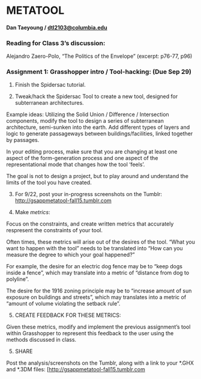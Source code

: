 # METATOOL
#### Dan Taeyoung / dtl2103@columbia.edu

### Reading for Class 3’s discussion:

Alejandro Zaero-Polo, “The Politics of the Envelope”
(excerpt: p76-77, p96)
	
### Assignment 1: Grasshopper intro / Tool-hacking: (Due Sep 29)

1. Finish the Spidersac tutorial.

2. Tweak/hack the Spidersac Tool to create a new tool, designed for subterranean architectures. 

Example ideas: Utilizing the Solid Union / Difference / Intersection components, modify the tool to design a series of subterranean architecture, semi-sunken into the earth.  Add different types of layers and logic to generate passageways between buildings/facilities, linked together by passages. 

In your editing process, make sure that you are changing at least one aspect of the form-generation process and one aspect of the representational mode that changes how the tool ‘feels’. 

The goal is not to design a project, but to play around and understand the limits of the tool you have created.

3. For 9/22, post your in-progress screenshots on the Tumblr:
http://gsappmetatool-fall15.tumblr.com

4. Make *metrics*:

Focus on the constraints, and create written metrics that accurately respresent the constraints of your tool. 

Often times, these metrics will arise out of the desires of the tool. “What you want to happen with the tool” needs to be translated into “How can you measure the degree to which your goal happened?”

For example, the desire for an electric dog fence may be to “keep dogs inside a fence”, which may translate into a metric of “distance from dog to polyline”.

The desire for the 1916 zoning principle may be to “increase amount of sun exposure on buildings and streets”, which may translates into a metric of “amount of volume violating the setback rule”. 


5. CREATE FEEDBACK FOR THESE METRICS:

Given these metrics, modify and implement the previous assignment’s tool within Grasshopper to represent this feedback to the user using the methods discussed in class.


5. SHARE

Post the analysis/screenshots on the Tumblr, along with a link to your *.GHX and *.3DM files: [http://gsappmetatool-fall15.tumblr.com


